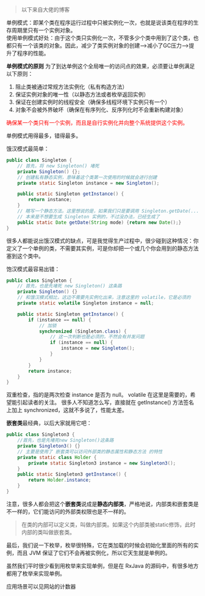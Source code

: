 
> 以下来自大佬的博客


单例模式：即某个类在程序运行过程中只被实例化一次，也就是说该类在程序的生存周期里只有一个实例对象。  
使用单例模式好处：由于这个类只实例化一次，不管多少个类中用到了这个类，也都只有一个该类的对象。因此，减少了类实例对象的创建-->减小了GC压力-->提升了程序的性能。

**单例模式的原则**
为了到达单例这个全局唯一的访问点的效果，必须要让单例满足以下原则：
1. 阻止类被通过常规方法实例化（私有构造方法）
2. 保证实例对象的唯一性（以静态方法或者枚举返回实例）
3. 保证在创建实例时的线程安全（确保多线程环境下实例只有一个）
4. 对象不会被外界破坏（确保在有序列化、反序列化时不会重新构建对象）


<font color="#ff0000">确保某一个类只有一个实例，而且是自行实例化并向整个系统提供这个实例。</font>

单例模式用得最多，错得最多。

饿汉模式最简单：

```Java
public class Singleton {
    // 首先，将 new Singleton() 堵死
    private Singleton() {};
    // 创建私有静态实例，意味着这个类第一次使用的时候就会进行创建
    private static Singleton instance = new Singleton();

    public static Singleton getInstance() {
        return instance;
    }
    // 瞎写一个静态方法。这里想说的是，如果我们只是要调用 Singleton.getDate(...)，
    // 本来是不想要生成 Singleton 实例的，不过没办法，已经生成了
    public static Date getDate(String mode) {return new Date();}
}
```

很多人都能说出饿汉模式的缺点，可是我觉得生产过程中，很少碰到这种情况：你定义了一个单例的类，不需要其实例，可是你却把一个或几个你会用到的静态方法塞到这个类中。

饱汉模式最容易出错：
```Java
public class Singleton {
    // 首先，也是先堵死 new Singleton() 这条路
    private Singleton() {}
    // 和饿汉模式相比，这边不需要先实例化出来，注意这里的 volatile，它是必须的
    private static volatile Singleton instance = null;

    public static Singleton getInstance() {
        if (instance == null) {
            // 加锁
            synchronized (Singleton.class) {
                // 这一次判断也是必须的，不然会有并发问题
                if (instance == null) {
                    instance = new Singleton();
                }
            }
        }
        return instance;
    }
}
```

双重检查，指的是两次检查 instance 是否为 null。
volatile 在这里是需要的，希望能引起读者的关注。
很多人不知道怎么写，直接就在 getInstance() 方法签名上加上 synchronized，这就不多说了，性能太差。

**嵌套类**最经典，以后大家就用它吧：
```java
public class Singleton3 {
	//首先，也是先堵死new Singleton()这条路
    private Singleton3() {}
    // 主要是使用了 嵌套类可以访问外部类的静态属性和静态方法 的特性
    private static class Holder {
        private static Singleton3 instance = new Singleton3();
    }
    public static Singleton3 getInstance() {
        return Holder.instance;
    }
}
```

注意，很多人都会把这个**嵌套类**说成是**静态内部类**，严格地说，内部类和嵌套类是不一样的，它们能访问的外部类权限也是不一样的。

> 在类的内部可以定义类，叫做内部类。如果这个内部类被static修饰，此时内部的类叫做嵌套类。

最后，我们说一下枚举，枚举很特殊，它在类加载的时候会初始化里面的所有的实例，而且 JVM 保证了它们不会再被实例化，所以它天生就是单例的。

虽然我们平时很少看到用枚举来实现单例，但是在 RxJava 的源码中，有很多地方都用了枚举来实现单例。


应用场景可以见网站的计数器